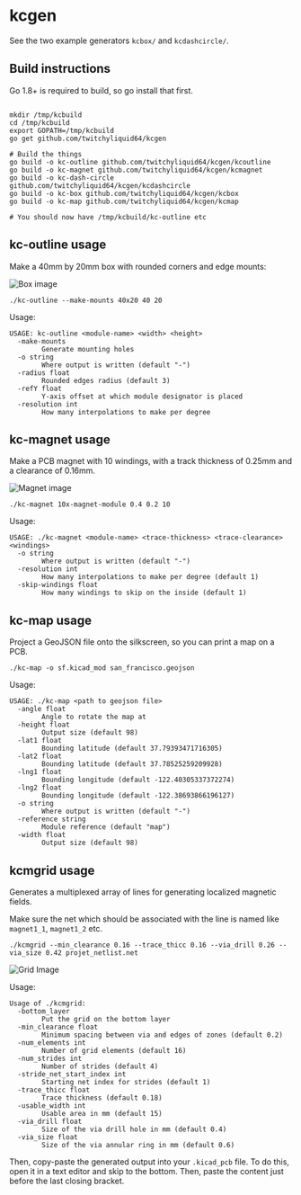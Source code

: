 # kcgen

See the two example generators `kcbox/` and `kcdashcircle/`.

## Build instructions

Go 1.8+ is required to build, so go install that first.

```shell

mkdir /tmp/kcbuild
cd /tmp/kcbuild
export GOPATH=/tmp/kcbuild
go get github.com/twitchyliquid64/kcgen

# Build the things
go build -o kc-outline github.com/twitchyliquid64/kcgen/kcoutline
go build -o kc-magnet github.com/twitchyliquid64/kcgen/kcmagnet
go build -o kc-dash-circle github.com/twitchyliquid64/kcgen/kcdashcircle
go build -o kc-box github.com/twitchyliquid64/kcgen/kcbox
go build -o kc-map github.com/twitchyliquid64/kcgen/kcmap

# You should now have /tmp/kcbuild/kc-outline etc
```
## kc-outline  usage

Make a 40mm by 20mm box with rounded corners and edge mounts:

![Box image](https://raw.githubusercontent.com/twitchyliquid64/kcgen/master/kcoutline%2040x20.png)

```shell
./kc-outline --make-mounts 40x20 40 20
```

Usage:

```
USAGE: kc-outline <module-name> <width> <height>
  -make-mounts
    	Generate mounting holes
  -o string
    	Where output is written (default "-")
  -radius float
    	Rounded edges radius (default 3)
  -refY float
    	Y-axis offset at which module designator is placed
  -resolution int
    	How many interpolations to make per degree
```

## kc-magnet usage

Make a PCB magnet with 10 windings, with a track thickness of 0.25mm and a clearance of 0.16mm.

![Magnet image](https://raw.githubusercontent.com/twitchyliquid64/kcgen/master/kcmagnet.png)

```shell
./kc-magnet 10x-magnet-module 0.4 0.2 10
```

Usage:

```
USAGE: ./kc-magnet <module-name> <trace-thickness> <trace-clearance> <windings>
  -o string
    	Where output is written (default "-")
  -resolution int
    	How many interpolations to make per degree (default 1)
  -skip-windings float
    	How many windings to skip on the inside (default 1)
```

## kc-map usage

Project a GeoJSON file onto the silkscreen, so you can print a map on a PCB.

```shell
./kc-map -o sf.kicad_mod san_francisco.geojson
```

Usage:

```
USAGE: ./kc-map <path to geojson file>
  -angle float
    	Angle to rotate the map at
  -height float
    	Output size (default 98)
  -lat1 float
    	Bounding latitude (default 37.79393471716305)
  -lat2 float
    	Bounding latitude (default 37.78525259209928)
  -lng1 float
    	Bounding longitude (default -122.40305337372274)
  -lng2 float
    	Bounding longitude (default -122.38693866196127)
  -o string
    	Where output is written (default "-")
  -reference string
    	Module reference (default "map")
  -width float
    	Output size (default 98)
```

## kcmgrid usage

Generates a multiplexed array of lines for generating localized magnetic fields.

Make sure the net which should be associated with the line is named like `magnet1_1`, `magnet1_2` etc.

`./kcmgrid --min_clearance 0.16 --trace_thicc 0.16 --via_drill 0.26 --via_size 0.42 projet_netlist.net`

![Grid Image](https://raw.githubusercontent.com/twitchyliquid64/kcgen/master/kcmgrid.png)

Usage:

```
Usage of ./kcmgrid:
  -bottom_layer
    	Put the grid on the bottom layer
  -min_clearance float
    	Minimum spacing between via and edges of zones (default 0.2)
  -num_elements int
    	Number of grid elements (default 16)
  -num_strides int
    	Number of strides (default 4)
  -stride_net_start_index int
    	Starting net index for strides (default 1)
  -trace_thicc float
    	Trace thickness (default 0.18)
  -usable_width int
    	Usable area in mm (default 15)
  -via_drill float
    	Size of the via drill hole in mm (default 0.4)
  -via_size float
    	Size of the via annular ring in mm (default 0.6)
```

Then, copy-paste the generated output into your `.kicad_pcb` file. To do this, open it in a text editor
and skip to the bottom. Then, paste the content just before the last closing bracket.
